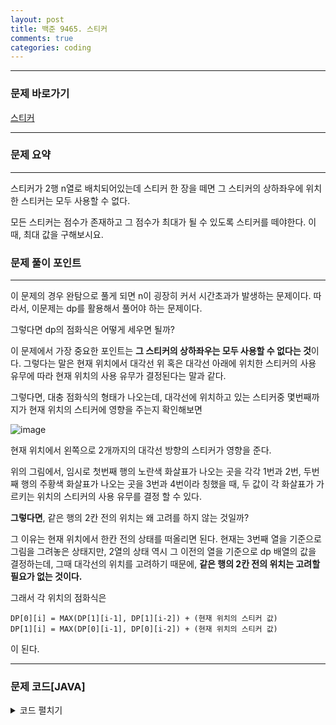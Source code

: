 ```yaml
---
layout: post
title: 백준 9465. 스티커
comments: true
categories: coding
---
```


---

### 문제 바로가기

[스티커](https://www.acmicpc.net/problem/9465)

---

### 문제 요약

---

스티커가 2행 n열로 배치되어있는데 스티커 한 장을 떼면 그 스티커의 상하좌우에 위치한 스티커는 모두 사용할 수 없다.

모든 스티커는 점수가 존재하고 그 점수가 최대가 될 수 있도록 스티커를 떼야한다.
이때, 최대 값을 구해보시요.

### 문제 풀이 포인트

---

이 문제의 경우 완탐으로 풀게 되면 n이 굉장히 커서 시간초과가 발생하는 문제이다. 따라서, 이문제는 dp를 활용해서 풀어야 하는 문제이다.

그렇다면 dp의 점화식은 어떻게 세우면 될까?

이 문제에서 가장 중요한 포인트는 **그 스티커의 상하좌우는 모두 사용할 수 없다는 것**이다. 그렇다는 말은 현재 위치에서 대각선 위 혹은 대각선 아래에 위치한 스티커의 사용 유무에 따라 현재 위치의 사용 유무가 결정된다는 말과 같다.

그렇다면, 대충 점화식의 형태가 나오는데, 대각선에 위치하고 있는 스티커중 몇번째까지가 현재 위치의 스티커에 영향을 주는지 확인해보면

![image](https://user-images.githubusercontent.com/39397110/118289302-2c2a3580-b510-11eb-8ae7-b093e9e81780.png)

현재 위치에서 왼쪽으로 2개까지의 대각선 방향의 스티커가 영향을 준다.

위의 그림에서, 임시로 첫번째 행의 노란색 화살표가 나오는 곳을 각각 1번과 2번, 두번째 행의 주황색 화살표가 나오는 곳을 3번과 4번이라 칭했을 때,
두 값이 각 화살표가 가르키는 위치의 스티커의 사용 유무를 결정 할 수 있다.

**그렇다면**, 같은 행의 2칸 전의 위치는 왜 고려를 하지 않는 것일까?

그 이유는 현재 위치에서 한칸 전의 상태를 떠올리면 된다.
현재는 3번째 열을 기준으로 그림을 그려놓은 상태지만, 2열의 상태 역시 그 이전의 열을 기준으로 dp 배열의 값을 결정하는데, 그때 대각선의 위치를 고려하기 때문에, **같은 행의 2칸 전의 위치는 고려할 필요가 없는 것이다.**

그래서 각 위치의 점화식은

```
DP[0][i] = MAX(DP[1][i-1], DP[1][i-2]) + (현재 위치의 스티커 값)
DP[1][i] = MAX(DP[0][i-1], DP[0][i-2]) + (현재 위치의 스티커 값)
```

이 된다.

---

### 문제 코드[JAVA]

<details>
<summary>코드 펼치기</summary>
<div markdown="1">

---

```java

import java.util.*;
public class Main {
  public static void main(String[] args) {
    Scanner sc = new Scanner(System.in);
    int T = sc.nextInt();
    while(T-- > 0) {
      int N = sc.nextInt();
      int[][] arr = new int[2][N+1];
      for(int i = 0; i < 2; i++) {
        for(int j = 1; j <= N; j++) {
          arr[i][j] = sc.nextInt();
        }
      }
      int[][] dp = new int[2][N+1];
      dp[0][1] = arr[0][1];
      dp[1][1] = arr[1][1];
      for(int i = 2; i <= N; i++) {
        dp[0][i] = Math.max(dp[1][i-2], dp[1][i-1]) + arr[0][i];
        dp[1][i] = Math.max(dp[0][i-2], dp[0][i-1]) + arr[1][i];
      }
      System.out.println(Math.max(dp[0][N], dp[1][N]));
    }
    sc.close();
  }
}

```

</div>
</details>
